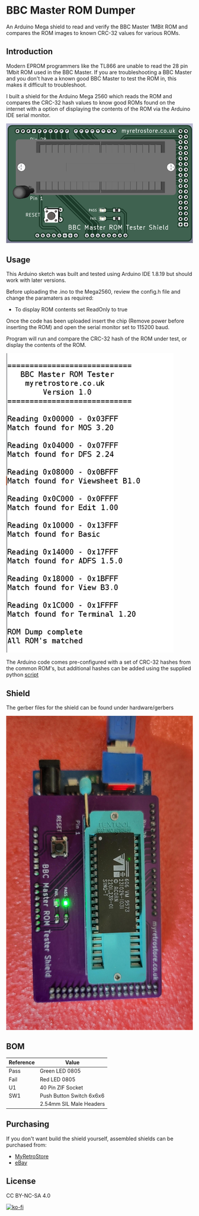 # BBC Master ROM Dumper
An Arduino Mega shield to read and verify the BBC Master 1MBit ROM and compares the ROM images to known CRC-32 values for various ROMs.

## Introduction
Modern EPROM programmers like the TL866 are unable to read the 28 pin 1Mbit ROM used in the BBC Master.  If you are troubleshooting a BBC Master and you don't have a known good BBC Master to test the ROM in, this makes it difficult to troubleshoot. 


I built a shield for the Arduino Mega 2560 which reads the ROM and compares the CRC-32 hash values to know good ROMs found on the internet with a option of displaying the contents of the ROM via the Arduino IDE serial monitor. 

![Shield](https://github.com/MyRetroStore/BBC-Master-ROM-Tester/blob/main/hardware/BBC%20Master%20ROM%20Tester%20Shield.jpg?raw=true)


## Usage

This Arduino sketch was built and tested using Arduino IDE 1.8.19 but should work with later versions.

Before uploading the .ino to the Mega2560, review the config.h file and change the paramaters as required:

- To display ROM contents set ReadOnly to true

Once the code has been uploaded insert the chip (Remove power before inserting the ROM) and open the serial monitor set to 115200 baud.

Program will run and compare the CRC-32 hash of the ROM under test, or display the contents of the ROM.

![Serial Output](https://github.com/MyRetroStore/BBC-Master-ROM-Tester/blob/main/software/serial-output.png?raw=true)

The Arduino code comes pre-configured with a set of CRC-32 hashes from the common ROM's, but additional hashes can be added using the supplied python [script](https://github.com/MyRetroStore/BBC-Master-ROM-Tester/tree/main/software)


##  Shield

The gerber files for the shield can be found under hardware/gerbers

![Retro ROM Tester](https://github.com/MyRetroStore/BBC-Master-ROM-Tester/blob/main/hardware/BBC%20Master%20ROM%20Tester.jpg?raw=true)

## BOM
| Reference | Value |
| ------ | ------ |
| Pass | Green LED 0805 |
| Fail | Red LED 0805 |
| U1 | 40 Pin ZIF Socket |
| SW1 | Push Button Switch 6x6x6 |
| | 2.54mm SIL Male Headers

## Purchasing

If you don't want build the shield yourself, assembled shields can be purchased from:
- [MyRetroStore](https://myretrostore.co.uk/)
- [eBay](https://www.ebay.co.uk/str/myretrostoreuk)

## License
CC BY-NC-SA 4.0


[![ko-fi](https://ko-fi.com/img/githubbutton_sm.svg)](https://ko-fi.com/H2H8RDX9W)

